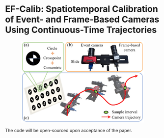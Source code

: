 # EF-Calib: Spatiotemporal Calibration of Event- and Frame-Based Cameras Using Continuous-Time Trajectories

<div style="text-align: center;">
    <img src="./asset/overview.png" alt="overview image" width="400">
</div>

The code will be open-sourced upon acceptance of the paper.
